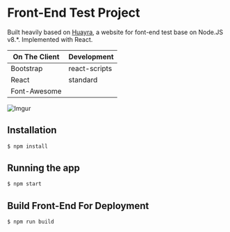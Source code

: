 # Front-End Test Project

Built heavily based on [Huayra](https://github.com/makee-workshop/Huayra), a website for font-end test base on Node.JS v8.*. Implemented with React.

| On The Client  | Development  |
| -------------- | ------------ |
| Bootstrap      | react-scripts|
| React          | standard     |
| Font-Awesome   |              |

![Imgur](https://i.imgur.com/ppPipmh.png)

## Installation

```bash
$ npm install
```

## Running the app

```bash
$ npm start
```

## Build Front-End For Deployment

```bash
$ npm run build
```